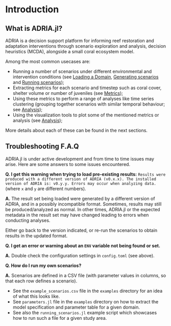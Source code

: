 # Introduction

## What is ADRIA.jl?

ADRIA is a decision support platform for informing reef restoration and adaptation interventions
through scenario exploration and analysis, decision heuristics (MCDA), alongside a small coral ecosystem model.

Among the most common usecases are:

- Running a number of scenarios under different environmental and intervention conditions (see [Loading a Domain](@ref), [Generating scenarios](@ref) and [Running scenarios](@ref));
- Extracting metrics for each scenario and timestep such as coral cover, shelter volume or number of juveniles (see [Metrics](@ref));
- Using these metrics to perform a range of analyses like time series clustering (grouping together scenarios with similar temporal behaviour; see [Analysis](@ref));
- Using the visualization tools to plot some of the mentioned metrics or analysis (see [Analysis](@ref));

More details about each of these can be found in the next sections.

## Troubleshooting F.A.Q

ADRIA.jl is under active development and from time to time issues may arise.
Here are some answers to some issues encountered.

**Q. I get this warning when trying to load pre-existing results:**
  `Results were produced with a different version of ADRIA (v0.x.x). The installed version of ADRIA is: v0.y.y. Errors may occur when analyzing data.`
  (where `x` and `y` are different numbers).

**A.** The result set being loaded were generated by a different version of ADRIA, and in a possibly incompatible format.
  Sometimes, results may still be produced/analyzed as normal. In other times, ADRIA.jl or the expected metadata in the result set may have changed
  leading to errors when conducting analyses.

  Either go back to the version indicated, or re-run the scenarios to obtain results in the updated format.

**Q. I get an error or warning about an `ENV` variable not being found or set.**

**A.** Double check the configuration settings in `config.toml` (see above).

**Q. How do I run my own scenarios?**

**A.** Scenarios are defined in a CSV file (with parameter values in columns, so that each row defines a scenario).

- See the `example_scenarios.csv` file in the `examples` directory for an idea of what this looks like.
- See `parameters.jl` file in the `examples` directory on how to extract the model specification and parameter table for a given domain.
- See also the `running_scenarios.jl` example script which showcases how to run such a file for a given study area.
